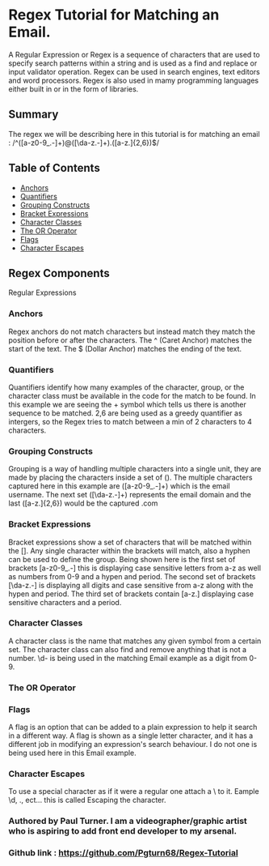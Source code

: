
# Regex Tutorial for Matching an Email.

A Regular Expression or Regex is a sequence of characters that are used to specify search patterns within a string and
is used as a find and replace or input validator operation.
Regex can be used in search engines, text editors and word processors. Regex is also used in mamy programming languages either
built in or in the form of libraries.

## Summary
The regex we will be describing here in this tutorial is for matching an email : /^([a-z0-9_\.-]+)@([\da-z\.-]+)\.([a-z\.]{2,6})$/

## Table of Contents

- [Anchors](#anchors)
- [Quantifiers](#quantifiers)
- [Grouping Constructs](#grouping-constructs)
- [Bracket Expressions](#bracket-expressions)
- [Character Classes](#character-classes)
- [The OR Operator](#the-or-operator)
- [Flags](#flags)
- [Character Escapes](#character-escapes)

## Regex Components
Regular Expressions

### Anchors
Regex anchors do not match characters but instead match they match the position before 
or after the characters.
The ^ (Caret Anchor) matches the start of the text.
The $ (Dollar Anchor) matches the ending of the text.

### Quantifiers
Quantifiers identify how many examples of the character, group, or  the character class must be available 
in the code for the match to be found.
In this example we are seeing the + symbol which tells us there is another sequence to be matched.
2,6 are being used as a greedy quantifier as intergers, so the Regex tries to match between a min of 2 characters to 4 characters.

### Grouping Constructs
Grouping is a way of handling multiple characters into a single unit, they are made by placing the characters inside a set of ().
The multiple characters captured here in this example are ([a-z0-9_\.-]+) which is the email username.
The next set ([\da-z\.-]+) represents the email domain and the last ([a-z\.]{2,6}) would be the captured .com


### Bracket Expressions
Bracket expressions show a set of characters that will be matched within the []. Any single character within  the brackets will match,
also a hyphen can be used to define the group.
Being shown here is  the first set of brackets [a-z0-9_\.-] this is displaying case sensitive letters from a-z as well as numbers from 0-9 
and a hypen and period.
The second set of brackets [\da-z\.-] is displaying all digits and case sensitive from a-z along with the hypen and period.
The third set of brackets contain [a-z\.] displaying case sensitive characters and a period.

### Character Classes
A character class is the name that matches any given symbol from a certain set.
The character class can also find and remove anything that is not a number.
\d- is being used in the matching Email example as a digit from 0-9.

### The OR Operator


### Flags
A flag is an option that can be added to a plain expression to help it search in a different way.
A flag is shown as a single letter character, and it has a different job in modifying an expression's search behaviour.
I do not one is being used here in this Email example.

### Character Escapes
To use a special character as if it were a regular one attach a \ to it.
Eample \d, \., ect... this is called Escaping the character.


### Authored by Paul Turner. I am a videographer/graphic artist who is aspiring to add front end developer to my arsenal.

### Github link : https://github.com/Pgturn68/Regex-Tutorial
